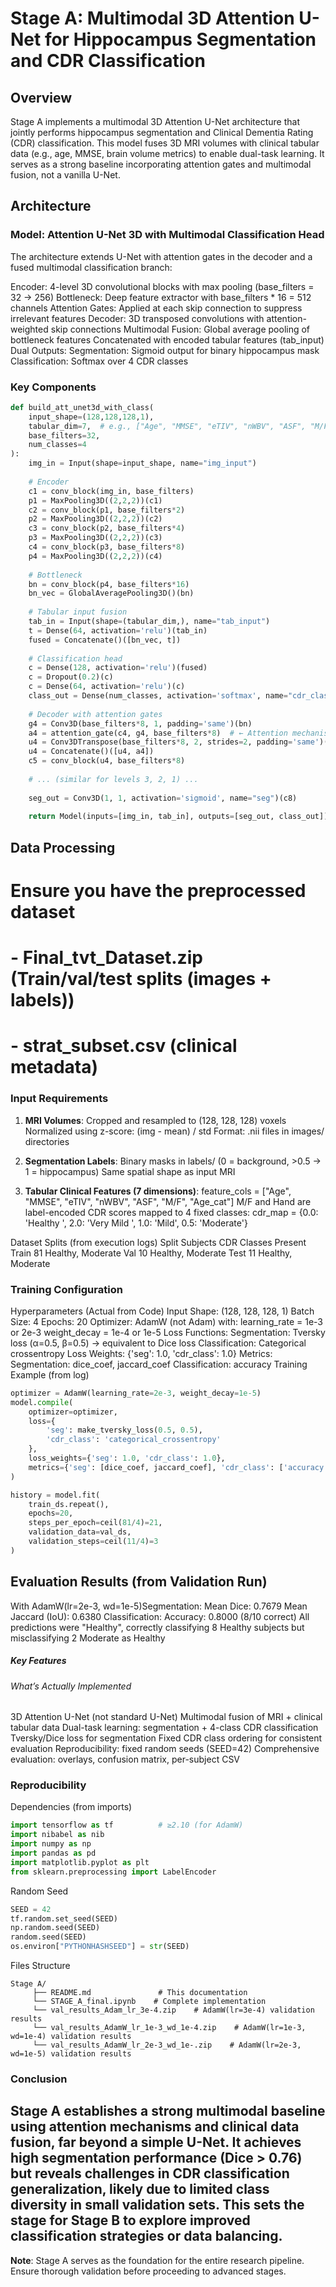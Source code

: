 # Stage A: Multimodal 3D Attention U-Net for Hippocampus Segmentation and CDR Classification

## Overview

Stage A implements a multimodal 3D Attention U-Net architecture that jointly performs hippocampus segmentation and Clinical Dementia Rating (CDR) classification. This model fuses 3D MRI volumes with clinical tabular data (e.g., age, MMSE, brain volume metrics) to enable dual-task learning. It serves as a strong baseline incorporating attention gates and multimodal fusion, not a vanilla U-Net.

## Architecture

### Model: Attention U-Net 3D with Multimodal Classification Head

The architecture extends U-Net with attention gates in the decoder and a fused multimodal classification branch:

Encoder: 4-level 3D convolutional blocks with max pooling (base_filters = 32 → 256)
Bottleneck: Deep feature extractor with base_filters * 16 = 512 channels
Attention Gates: Applied at each skip connection to suppress irrelevant features
Decoder: 3D transposed convolutions with attention-weighted skip connections
Multimodal Fusion:
Global average pooling of bottleneck features
Concatenated with encoded tabular features (tab_input)
Dual Outputs:
Segmentation: Sigmoid output for binary hippocampus mask
Classification: Softmax over 4 CDR classes

### Key Components

```python
def build_att_unet3d_with_class(
    input_shape=(128,128,128,1),
    tabular_dim=7,  # e.g., ["Age", "MMSE", "eTIV", "nWBV", "ASF", "M/F", "Age_cat"]
    base_filters=32,
    num_classes=4
):
    img_in = Input(shape=input_shape, name="img_input")
    
    # Encoder
    c1 = conv_block(img_in, base_filters)
    p1 = MaxPooling3D((2,2,2))(c1)
    c2 = conv_block(p1, base_filters*2)
    p2 = MaxPooling3D((2,2,2))(c2)
    c3 = conv_block(p2, base_filters*4)
    p3 = MaxPooling3D((2,2,2))(c3)
    c4 = conv_block(p3, base_filters*8)
    p4 = MaxPooling3D((2,2,2))(c4)
    
    # Bottleneck
    bn = conv_block(p4, base_filters*16)
    bn_vec = GlobalAveragePooling3D()(bn)
    
    # Tabular input fusion
    tab_in = Input(shape=(tabular_dim,), name="tab_input")
    t = Dense(64, activation='relu')(tab_in)
    fused = Concatenate()([bn_vec, t])
    
    # Classification head
    c = Dense(128, activation='relu')(fused)
    c = Dropout(0.2)(c)
    c = Dense(64, activation='relu')(c)
    class_out = Dense(num_classes, activation='softmax', name="cdr_class")(c)
    
    # Decoder with attention gates
    g4 = Conv3D(base_filters*8, 1, padding='same')(bn)
    a4 = attention_gate(c4, g4, base_filters*8)  # ← Attention mechanism
    u4 = Conv3DTranspose(base_filters*8, 2, strides=2, padding='same')(bn)
    u4 = Concatenate()([u4, a4])
    c5 = conv_block(u4, base_filters*8)
    
    # ... (similar for levels 3, 2, 1) ...
    
    seg_out = Conv3D(1, 1, activation='sigmoid', name="seg")(c8)
    
    return Model(inputs=[img_in, tab_in], outputs=[seg_out, class_out])
```

## Data Processing

# Ensure you have the preprocessed dataset
# - Final_tvt_Dataset.zip (Train/val/test splits (images + labels))
# - strat_subset.csv (clinical metadata)

### Input Requirements

1. **MRI Volumes**: 
Cropped and resampled to (128, 128, 128) voxels
Normalized using z-score: (img - mean) / std
Format: .nii files in images/ directories

2. **Segmentation Labels**: 
Binary masks in labels/ (0 = background, >0.5 → 1 = hippocampus)
Same spatial shape as input MRI
3. **Tabular Clinical Features (7 dimensions)**: 
feature_cols = ["Age", "MMSE", "eTIV", "nWBV", "ASF", "M/F", "Age_cat"]
M/F and Hand are label-encoded
CDR scores mapped to 4 fixed classes:
cdr_map = {0.0: 'Healthy ', 2.0: 'Very Mild ', 1.0: 'Mild', 0.5: 'Moderate'}

Dataset Splits (from execution logs)
Split	Subjects	CDR Classes Present
Train	81	Healthy, Moderate
Val	10	Healthy, Moderate
Test	11	Healthy, Moderate

### Training Configuration
Hyperparameters (Actual from Code)
Input Shape: (128, 128, 128, 1)
Batch Size: 4
Epochs: 20
Optimizer: AdamW (not Adam) with:
learning_rate = 1e-3 or 2e-3
weight_decay = 1e-4 or 1e-5
Loss Functions:
Segmentation: Tversky loss (α=0.5, β=0.5) → equivalent to Dice loss
Classification: Categorical crossentropy
Loss Weights: {'seg': 1.0, 'cdr_class': 1.0}
Metrics:
Segmentation: dice_coef, jaccard_coef
Classification: accuracy
Training Example (from log)
```python
optimizer = AdamW(learning_rate=2e-3, weight_decay=1e-5)
model.compile(
    optimizer=optimizer,
    loss={
        'seg': make_tversky_loss(0.5, 0.5),
        'cdr_class': 'categorical_crossentropy'
    },
    loss_weights={'seg': 1.0, 'cdr_class': 1.0},
    metrics={'seg': [dice_coef, jaccard_coef], 'cdr_class': ['accuracy']}
)

history = model.fit(
    train_ds.repeat(),
    epochs=20,
    steps_per_epoch=ceil(81/4)=21,
    validation_data=val_ds,
    validation_steps=ceil(11/4)=3
)
```

## Evaluation Results (from Validation Run)
With AdamW(lr=2e-3, wd=1e-5)Segmentation:
Mean Dice: 0.7679
Mean Jaccard (IoU): 0.6380
Classification:
Accuracy: 0.8000 (8/10 correct)
All predictions were "Healthy", correctly classifying 8 Healthy subjects but misclassifying 2 Moderate as Healthy

##### Key Features
###### What’s Actually Implemented
3D Attention U-Net (not standard U-Net)
Multimodal fusion of MRI + clinical tabular data
Dual-task learning: segmentation + 4-class CDR classification
Tversky/Dice loss for segmentation
Fixed CDR class ordering for consistent evaluation
Reproducibility: fixed random seeds (SEED=42)
Comprehensive evaluation: overlays, confusion matrix, per-subject CSV

### Reproducibility

Dependencies (from imports)

```python
import tensorflow as tf          # ≥2.10 (for AdamW)
import nibabel as nib
import numpy as np
import pandas as pd
import matplotlib.pyplot as plt
from sklearn.preprocessing import LabelEncoder
```
Random Seed
```python
SEED = 42
tf.random.set_seed(SEED)
np.random.seed(SEED)
random.seed(SEED)
os.environ["PYTHONHASHSEED"] = str(SEED)
```

Files Structure
```
Stage A/
     ├── README.md               # This documentation
     └── STAGE_A_final.ipynb    # Complete implementation 
     └── val_results_Adam_lr_3e-4.zip    # AdamW(lr=3e-4) validation results
     └── val_results_AdamW_lr_1e-3_wd_1e-4.zip    # AdamW(lr=1e-3, wd=1e-4) validation results
     └── val_results_AdamW_lr_2e-3_wd_1e-.zip    # AdamW(lr=2e-3, wd=1e-5) validation results
```
    
### Conclusion
Stage A establishes a strong multimodal baseline using attention mechanisms and clinical data fusion, far beyond a simple U-Net. It achieves high segmentation performance (Dice > 0.76) but reveals challenges in CDR classification generalization, likely due to limited class diversity in small validation sets. This sets the stage for Stage B to explore improved classification strategies or data balancing.
---

**Note**: Stage A serves as the foundation for the entire research pipeline. Ensure thorough validation before proceeding to advanced stages.